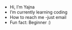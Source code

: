 -  Hi, I’m Yajna
-  I’m currently learning coding
-  How to reach me -just email
-  Fun fact: Beginner :)

<!---
YajnaParamesh/YajnaParamesh is a ✨ special ✨ repository because its `README.md` (this file) appears on your GitHub profile.
You can click the Preview link to take a look at your changes.
--->
